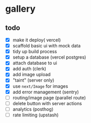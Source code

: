 # gallery

## todo

- [x] make it deploy( vercel)
- [x] scaffold basic ui with mock data
- [x] tidy up build process
- [x] setup a database (vercel postgres)
- [x] attach database to ui
- [x] add auth (clerk)
- [x] add image upload
- [x] "taint" (server only)
- [x] use `next/Image` for images
- [x] add error management (sentry)
- [ ] routing/image page (parallel route)
- [ ] delete button with server actions
- [ ] analytics (posthog)
- [ ] rate limiting (upstash)
